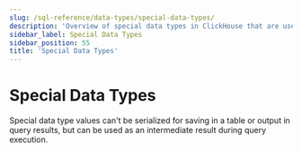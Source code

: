 ```yaml
---
slug: /sql-reference/data-types/special-data-types/
description: 'Overview of special data types in ClickHouse that are used for intermediate results during query execution'
sidebar_label: Special Data Types
sidebar_position: 55
title: 'Special Data Types'
---
```


# Special Data Types

Special data type values can't be serialized for saving in a table or output in query results, but can be used as an intermediate result during query execution.
